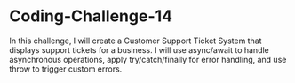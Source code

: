 # Coding-Challenge-14
In this challenge, I will create a Customer Support Ticket System that displays support tickets for a business. I will use async/await to handle asynchronous operations, apply try/catch/finally for error handling, and use throw to trigger custom errors.
